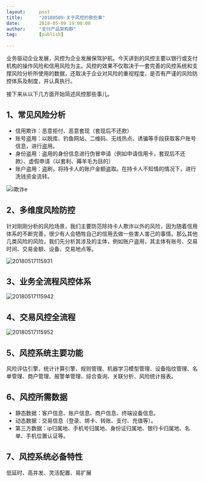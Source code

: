 ```yaml
---                                                                         
layout:     post                                            
title:      "20180509-关于风控的那些事"                                                                           
date:       2018-05-09 19:00:00                                                                           
author:     "支付产品架构群"                                      
tag:		[publish] 
                               
--- 
```


业务驱动企业发展，风控为企业发展保驾护航。今天讲到的风控主要以银行或支付机构的操作风险和信用风险为主。风控的效果不仅取决于一套完善的风控系统和支撑风险分析所使用的数据，还取决于企业对风险的重视程度，是否有严谨的风险防控体系及制度，并认真执行。

接下来从以下几方面开始简述风控那些事儿。


## 1、常见风险分析  

- 信用欺诈：恶意拒付、恶意套现（套现后不还款）  
- 账号盗用：以脱库、钓鱼网站、二维码、无线热点、诱骗等手段获取客户账号信息，进行盗用。  
- 身份盗用：盗用的身份信息进行伪冒申请（例如申请信用卡，套现后不还款）、虚假申请（以套利、薅羊毛为目的）  
-  账户盗用：盗刷，将持卡人的账户金额盗取。在持卡人不知情的情况下，进行洗钱资金流转。  

![i欺诈e](http://static.cocolian.cn/img/201805/20180517/20180517115639.png)

## 2、多维度风险防控  

针对刚刚分析的风险场景，我们主要防范除持卡人欺诈以外的风险，因为随着信用体系的不断完善，很少有人会牺牲自己的信用去做一些害人害己的事情。那么其他几类风险的风险，我们先分析其涉及的主体，例如账户盗用，其主体有账号、交易时间、交易金额、设备、交易地点等。

![20180517115931](http://static.cocolian.cn/img/201805/20180517/20180517115931.png)


## 3、业务全流程风控体系  

![20180517115942](http://static.cocolian.cn/img/201805/20180517/20180517115942.png)


## 4、交易风控全流程  
![20180517115952](http://static.cocolian.cn/img/201805/20180517/20180517115952.png)

## 5、风控系统主要功能  

风险评估引擎、统计计算引擎、规则管理、机器学习模型管理、设备指纹管理、名单管理、商户管理、报警单管理、综合查询、关联分析、风险统计报表。

## 6、风控所需数据  

- 静态数据：客户信息、账户信息、商户信息、终端设备信息。
- 动态数据：交易信息（登录、绑卡、转账、支付、充值等）。
- 第三方数据：ip归属地、手机号归属地、身份证归属地、银行卡归属地、名单、手机位置认证等。

## 7、风控系统必备特性

低延时、高并发、灵活配置、易扩展
